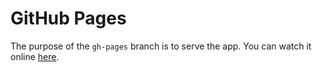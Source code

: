 # GitHub Pages

The purpose of the `gh-pages` branch is to serve the app. You can watch it online [here](https://zviels.github.io/public-api-requests).
